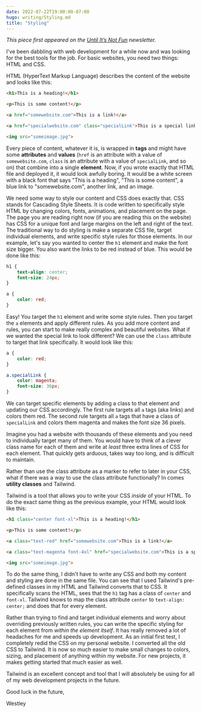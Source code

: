 ```yaml
---
date: 2022-07-22T19:00:00-07:00
hugo: writing/Styling.md
title: "Styling"
---
```


*This piece first appeared on the [Until It’s Not Fun](https://untilitsnotfun.com/posts/2022-07-22/) newsletter.*

I've been dabbling with web development for a while now and was looking for the best tools for the job. For basic websites, you need two things: HTML and CSS.

HTML (HyperText Markup Language) describes the content of the website and looks like this:
```html
<h1>This is a heading!</h1>

<p>This is some content!</p>

<a href="somewebsite.com">This is a link!</a>

<a href="specialwebsite.com" class="specialLink">This is a special link</a>

<img src="someimage.jpg">
```
Every piece of content, whatever it is, is wrapped in **tags** and might have some **attributes** and **values** (`href` is an attribute with a value of `somewebsite.com`, `class` is an attribute with a value of `specialLink`, and so on) that combine into a single **element**. Now, if you wrote exactly that HTML file and deployed it, it would look awfully boring. It would be a white screen with a black font that says "This is a heading", "This is some content", a blue link to "somewebsite.com", another link, and an image.

We need some way to style our content and CSS does exactly that. CSS stands for Cascading Style Sheets. It is code written to specifically style HTML by changing colors, fonts, animations, and placement on the page. The page you are reading right now (if you are reading this on the website) has CSS for a unique font and large margins on the left and right of the text. The traditional way to do styling is make a separate CSS file, target individual elements, and write specific style rules for those elements. In our example, let's say you wanted to center the `h1` element and make the font size bigger. You also want the links to be red instead of blue. This would be done like this:
```css
h1 {
	text-align: center;
	font-size: 24px;
}

a {
	color: red;
}
```
Easy! You target the `h1` element and write some style rules. Then you target the `a` elements and apply different rules. As you add more content and rules, you can start to make really complex and beautiful websites. What if we wanted the special link to look different? We can use the `class` attribute to target that link specifically. It would look like this:
```css
a {
	color: red;
}

a.specialLink {
	color: magenta;
	font-size: 36px;
}
```
We can target specific elements by adding a class to that element and updating our CSS accordingly. The first rule targets all `a` tags (aka links) and colors them red. The second rule targets all `a` tags that have a class of `specialLink` and colors them magenta and makes the font size 36 pixels.

Imagine you had a website with thousands of these elements and you need to individually target many of them. You would have to think of a clever class name for each of them and write at *least* three extra lines of CSS for each element. That quickly gets arduous, takes way too long, and is difficult to maintain.

Rather than use the class attribute as a marker to refer to later in your CSS, what if there was a way to use the class attribute functionally? In comes **utility classes** and Tailwind.

Tailwind is a tool that allows you to write your CSS *inside* of your HTML. To do the exact same thing as the previous example, your HTML would look like this:
```html
<h1 class="center font-xl">This is a heading!</h1>

<p>This is some content!</p>

<a class="text-red" href="somewebsite.com">This is a link!</a>

<a class="text-magenta font-4xl" href="specialwebsite.com">This is a special link</a>

<img src="someimage.jpg">
```
To do the same thing, I didn't have to write any CSS and both my content and styling are done in the same file. You can see that I used Tailwind's pre-defined classes in my HTML and Tailwind converts that to CSS. It specifically scans the HTML, sees that the `h1` tag has a class of `center` and `font-xl`. Tailwind knows to map the class attribute `center` to `text-align: center;` and does that for every element.

Rather than trying to find and target individual elements and worry about overriding previously written rules, you can write the specific styling for each element from *within the element itself*. It has really removed a lot of headaches for me and speeds up development. As an initial first test, I completely redid the CSS on my personal website. I converted all the old CSS to Tailwind. It is now so much easier to make small changes to colors, sizing, and placement of anything within my website. For new projects, it makes getting started that much easier as well.

Tailwind is an excellent concept and tool that I will absolutely be using for all of my web development projects in the future.

Good luck in the future,

Westley
